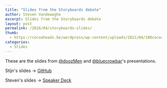 ```yaml
---
title: "Slides from the Storyboards debate"
author: Steven Vandeweghe
excerpt: Slides from the Storyboards debate
layout: post
permalink: /2016/04/storyboards-slides/
thumb:
  - https://cocoaheads.be/wordpress/wp-content/uploads/2012/04/100cocoaheads-logo-web.png
categories:
  - Slides
---
```

These are the slides from [@doozMen](https://twitter.com/doozMen) and [@bluecrowbar](https://twitter.com/bluecrowbar)'s presentations.  

Stijn's slides → [GitHub](https://github.com/doozMen/presentation-storyboards-debate)

Steven's slides → [Speaker Deck](https://speakerdeck.com/bluecrowbar/i-love-storyboards-star)
